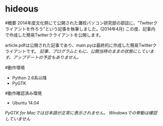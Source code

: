 hideous
===

#概要
2014年度文化祭にて公開された灘校パソコン研究部の部誌に、"Twitterクライアントを作ろう"という記事を執筆しました。(2014年4月)
この度、記事内で作成した簡易Twitterクライアントを公開します。

article.pdfは公開された記事であり、main.pyは最終的に作成した簡易Twitterクライアントです。
*記事、プログラムともに、公開当時のままの状態にしています。アップデートの予定もありません。*

#動作環境
* Python 2.6系以降
* PyGTK

#動作確認済み環境
* Ubuntu 14.04

*PyGTK for Macでは日本語が正常に表示されません。*
*Windowsでの挙動は確認していません*